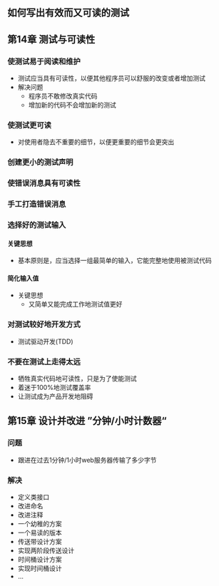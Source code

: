 ## 如何写出有效而又可读的测试

## 第14章 测试与可读性
### 使测试易于阅读和维护
* 测试应当具有可读性，以便其他程序员可以舒服的改变或者增加测试
* 解决问题
  * 程序员不敢修改真实代码
  * 增加新的代码不会增加新的测试

### 使测试更可读
* 对使用者隐去不重要的细节，以便更重要的细节会更突出

### 创建更小的测试声明

### 使错误消息具有可读性

### 手工打造错误消息

### 选择好的测试输入    
#### 关键思想
* 基本原则是，应当选择一组最简单的输入，它能完整地使用被测试代码

#### 简化输入值
* 关键思想
  * 又简单又能完成工作地测试值更好

### 对测试较好地开发方式
* 测试驱动开发(TDD)

### 不要在测试上走得太远
* 牺牲真实代码地可读性，只是为了使能测试
* 着迷于100%地测试覆盖率
* 让测试成为产品开发地阻碍


## 第15章 设计并改进 ”分钟/小时计数器“
### 问题
* 跟进在过去1分钟/1小时web服务器传输了多少字节

### 解决
* 定义类接口
* 改进命名
* 改进注释
* 一个幼稚的方案
* 一个易读的版本
* 传送带设计方案
* 实现两阶段传送设计
* 时间桶设计方案
* 实现时间桶设计
* ...

